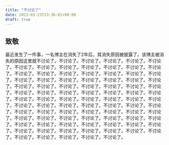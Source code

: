 ```yaml
---
title: "不讨论了"
date: 2023-03-23T23:36:01+08:00
draft: true
---
```


<!--more-->

## 致敬

最近发生了一件事，一名博主在消失了2年后，其消失原因被披露了。该博主被消失的原因这里就不讨论了。不讨论了。不讨论了。不讨论了。不讨论了。不讨论了。不讨论了。不讨论了。不讨论了。不讨论了。不讨论了。不讨论了。不讨论了。不讨论了。不讨论了。不讨论了。不讨论了。不讨论了。不讨论了。不讨论了。不讨论了。不讨论了。不讨论了。不讨论了。不讨论了。不讨论了。不讨论了。不讨论了。不讨论了。不讨论了。不讨论了。不讨论了。不讨论了。不讨论了。不讨论了。不讨论了。不讨论了。不讨论了。不讨论了。不讨论了。不讨论了。不讨论了。不讨论了。不讨论了。不讨论了。不讨论了。不讨论了。不讨论了。不讨论了。不讨论了。不讨论了。不讨论了。不讨论了。不讨论了。不讨论了。不讨论了。不讨论了。不讨论了。不讨论了。不讨论了。不讨论了。不讨论了。不讨论了。不讨论了。不讨论了。不讨论了。不讨论了。不讨论了。不讨论了。不讨论了。不讨论了。不讨论了。不讨论了。不讨论了。不讨论了。不讨论了。不讨论了。不讨论了。不讨论了。不讨论了。不讨论了。不讨论了。不讨论了。不讨论了。不讨论了。不讨论了。不讨论了。不讨论了。
